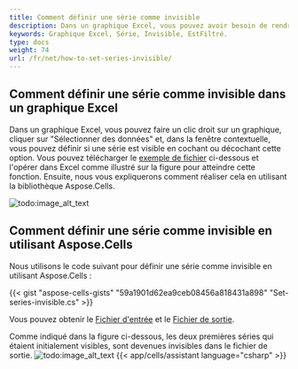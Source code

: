 ```yaml
---
title: Comment définir une série comme invisible
description: Dans un graphique Excel, vous pouvez avoir besoin de rendre une série invisible. Cet article explique comment utiliser Aspose.Cells pour le faire. 
keywords: Graphique Excel, Série, Invisible, EstFiltré.
type: docs
weight: 74
url: /fr/net/how-to-set-series-invisible/
---
```


## Comment définir une série comme invisible dans un graphique Excel

Dans un graphique Excel, vous pouvez faire un clic droit sur un graphique, cliquer sur "Sélectionner des données" et, dans la fenêtre contextuelle, vous pouvez définir si une série est visible en cochant ou décochant cette option.
Vous pouvez télécharger le [exemple de fichier](SeriesFiltered.xlsx) ci-dessous et l'opérer dans Excel comme illustré sur la figure pour atteindre cette fonction. Ensuite, nous vous expliquerons comment réaliser cela en utilisant la bibliothèque Aspose.Cells.

![todo:image_alt_text](series-invisible.png)

## Comment définir une série comme invisible en utilisant Aspose.Cells 

Nous utilisons le code suivant pour définir une série comme invisible en utilisant Aspose.Cells :

{{< gist "aspose-cells-gists" "59a1901d62ea9ceb08456a818431a898" "Set-series-invisible.cs" >}}

Vous pouvez obtenir le [Fichier d'entrée](SeriesFiltered.xlsx) et le [Fichier de sortie](output.xlsx).

Comme indiqué dans la figure ci-dessous, les deux premières séries qui étaient initialement visibles, sont devenues invisibles dans le fichier de sortie.
![todo:image_alt_text](output.png)
{{< app/cells/assistant language="csharp" >}}
